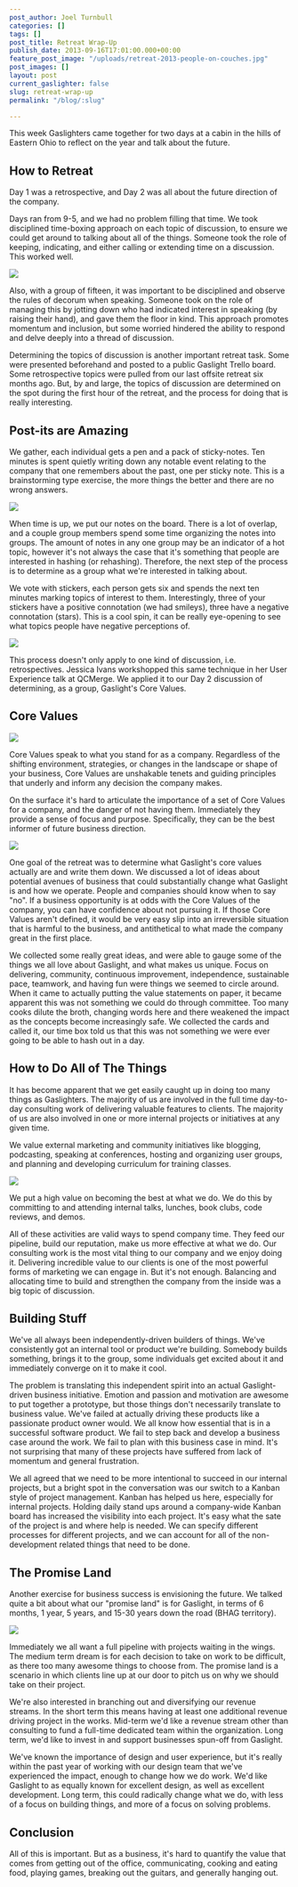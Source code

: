 ```yaml
---
post_author: Joel Turnbull
categories: []
tags: []
post_title: Retreat Wrap-Up
publish_date: 2013-09-16T17:01:00.000+00:00
feature_post_image: "/uploads/retreat-2013-people-on-couches.jpg"
post_images: []
layout: post
current_gaslighter: false
slug: retreat-wrap-up
permalink: "/blog/:slug"

---
```

This week Gaslighters came together for two days at a cabin in the hills of Eastern Ohio to reflect on the year and talk about the future.

## How to Retreat

Day 1 was a retrospective, and Day 2 was all about the future direction of the company.

Days ran from 9-5, and we had no problem filling that time. We took disciplined time-boxing approach on each topic of discussion, to ensure we could get around to talking about all of the things. Someone took the role of keeping, indicating, and either calling or extending time on a discussion. This worked well.

![](http://gaslight.github.io/posts/assets/images/retreat-2013-ground-rules.jpg)

Also, with a group of fifteen, it was important to be disciplined and observe the rules of decorum when speaking. Someone took on the role of managing this by jotting down who had indicated interest in speaking (by raising their hand), and gave them the floor in kind. This approach promotes momentum and inclusion, but some worried hindered the ability to respond and delve deeply into a thread of discussion.

Determining the topics of discussion is another important retreat task. Some were presented beforehand and posted to a public Gaslight Trello board. Some retrospective topics were pulled from our last offsite retreat six months ago. But, by and large, the topics of discussion are determined on the spot during the first hour of the retreat, and the process for doing that is really interesting.

## Post-its are Amazing

We gather, each individual gets a pen and a pack of sticky-notes. Ten minutes is spent quietly writing down any notable event relating to the company that one remembers about the past, one per sticky note. This is a brainstorming type exercise, the more things the better and there are no wrong answers.

![](http://gaslight.github.io/posts/assets/images/retreat-2013-kanban-card.jpg)

When time is up, we put our notes on the board. There is a lot of overlap, and a couple group members spend some time organizing the notes into groups. The amount of notes in any one group may be an indicator of a hot topic, however it's not always the case that it's something that people are interested in hashing (or rehashing). Therefore, the next step of the process is to determine as a group what we're interested in talking about.

We vote with stickers, each person gets six and spends the next ten minutes marking topics of interest to them. Interestingly, three of your stickers have a positive connotation (we had smileys), three have a negative connotation (stars). This is a cool spin, it can be really eye-opening to see what topics people have negative perceptions of.

![](http://gaslight.github.io/posts/assets/images/retreat-2013-smiley-stickers.jpg)

This process doesn't only apply to one kind of discussion, i.e. retrospectives. Jessica Ivans workshopped this same technique in her User Experience talk at QCMerge. We applied it to our Day 2  discussion of determining, as a group, Gaslight's Core Values.

## Core Values

![](http://gaslight.github.io/posts/assets/images/retreat-2013-continuous-improvement.jpg)

Core Values speak to what you stand for as a company. Regardless of the shifting environment, strategies, or changes in the landscape or shape of your business, Core Values are unshakable tenets and guiding principles that underly and inform any decision the company makes.

On the surface it's hard to articulate the importance of a set of Core Values for a company, and the danger of not having them. Immediately they provide a sense of focus and purpose. Specifically, they can be the best informer of future business direction.

![](http://gaslight.github.io/posts/assets/images/retreat-2013-blog-card.jpg)

One goal of the retreat was to determine what Gaslight's core values actually are and write them down. We discussed a lot of ideas about potential avenues of business that could substantially change what Gaslight is and how we operate. People and companies should know when to say "no". If a business opportunity is at odds with the Core Values of the company, you can have confidence about not pursuing it. If those Core Values aren't defined, it would be very easy slip into an irreversible situation that is harmful to the business, and antithetical to what made the company great in the first place.

We collected some really great ideas, and were able to gauge some of the things we all love about Gaslight, and what makes us unique. Focus on delivering, community, continuous improvement, independence, sustainable pace, teamwork, and having fun were things we seemed to circle around. When it came to actually putting the value statements on paper, it became apparent this was not something we could do through committee. Too many cooks dilute the broth, changing words here and there weakened the impact as the concepts become increasingly safe. We collected the cards and called it, our time box told us that this was not something we were ever going to be able to hash out in a day.

## How to Do All of The Things

It has become apparent that we get easily caught up in doing too many things as Gaslighters. The majority of us are involved in the full time day-to-day consulting work of delivering valuable features to clients. The majority of us are also involved in one or more internal projects or initiatives at any given time.

We value external marketing and community initiatives like blogging, podcasting, speaking at conferences, hosting and organizing user groups, and planning and developing curriculum for training classes.

![](http://gaslight.github.io/posts/assets/images/retreat-2013-micheal-post-its.jpg)

We put a high value on becoming the best at what we do. We do this by committing to and attending internal talks, lunches, book clubs, code reviews, and demos.

All of these activities are valid ways to spend company time. They feed our pipeline, build our reputation, make us more effective at what we do. Our consulting work is the most vital thing to our company and we enjoy doing it. Delivering incredible value to our clients is one of the most powerful forms of marketing we can engage in. But it's not enough.  Balancing and allocating time to build and strengthen the company from the inside was a big topic of discussion.

## Building Stuff

We've all always been independently-driven builders of things.  We've consistently got an internal tool or product we're building. Somebody builds something, brings it to the group, some individuals get excited about it and immediately converge on it to make it cool.

The problem is translating this independent spirit into an actual Gaslight-driven business initiative. Emotion and passion and motivation are awesome to put together a prototype, but those things don't necessarily translate to business value. We've failed at actually driving these products like a passionate product owner would. We all know how essential that is in a successful software product. We fail to step back and develop a business case around the work. We fail to plan with this business case in mind. It's not surprising that many of these projects have suffered from lack of momentum and general frustration.

We all agreed that we need to be more intentional to succeed in our internal projects, but a bright spot in the conversation was our switch to a Kanban style of project management. Kanban has helped us here, especially for internal projects. Holding daily stand ups around a company-wide Kanban board has increased the visibility into each project. It's easy what the sate of the project is and where help is needed. We can specify different processes for different projects, and we can account for all of the non-development related things that need to be done.

## The Promise Land

Another exercise for business success is envisioning the future. We talked quite a bit about what our "promise land" is for Gaslight, in terms of 6 months, 1 year, 5 years, and 15-30 years down the road (BHAG territory).

![](http://gaslight.github.io/posts/assets/images/retreat-2013-chris-at-easel.jpg)

Immediately we all want a full pipeline with projects waiting in the wings. The medium term dream is for each decision to take on work to be difficult, as there too many awesome things to choose from. The promise land is a scenario in which clients line up at our door to pitch us on why we should take on their project.

We're also interested in branching out and diversifying our revenue streams. In the short term this means having at least one additional revenue driving project in the works. Mid-term we'd like a revenue stream other than consulting to fund a full-time dedicated team within the organization. Long term, we'd like to invest in and support businesses spun-off from Gaslight.

We've known the importance of design and user experience, but it's really within the past year of working with our design team that we've experienced the impact, enough to change how we do work. We'd like Gaslight to as equally known for excellent design, as well as excellent development. Long term, this could radically change what we do, with less of a focus on building things, and more of a focus on solving problems.

## Conclusion

All of this is important. But as a business, it's hard to quantify the value that comes from getting out of the office, communicating, cooking and eating food, playing games, breaking out the guitars, and generally hanging out.

